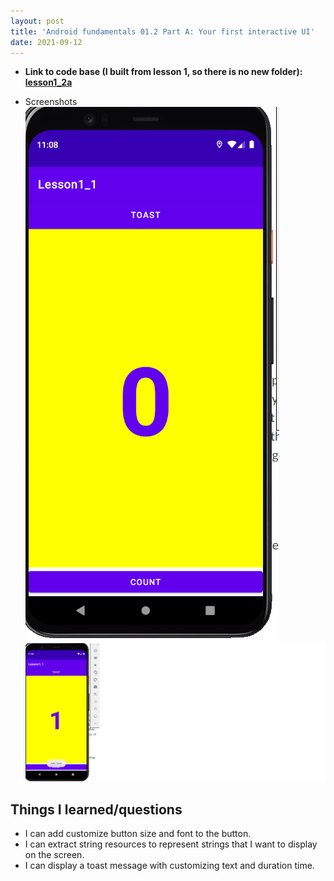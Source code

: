 ```yaml
---
layout: post
title: 'Android fundamentals 01.2 Part A: Your first interactive UI'
date: 2021-09-12
---
```


- **Link to code base (I built from lesson 1, so there is no new folder): [lesson1_2a](https://github.com/zhuxinyishcn/NEUSEA-XinyiZhu/tree/main/lesson1_1)**

- Screenshots  
   ![Homework](../_screenShot/lesson2_1.PNG)
  ![Homework](../_screenShot/lesson2_2.PNG)

## Things I learned/questions

- I can add customize button size and font to the button.
- I can extract string resources to represent strings that I want to display on the screen.
- I can display a toast message with customizing text and duration time.
